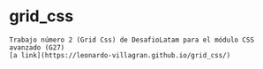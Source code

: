 # grid_css
    Trabajo número 2 (Grid Css) de DesafioLatam para el módulo CSS avanzado (G27)
    [a link](https://leonardo-villagran.github.io/grid_css/)
